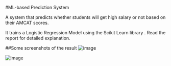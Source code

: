 #ML-based Prediction System

A system that predicts whether students will get high salary or not based on their AMCAT scores.

It trains a Logistic Regression Model using the Scikit Learn library .
Read the report for detailed explanation.

##Some screenshots of the result
![image](https://user-images.githubusercontent.com/55682219/102822262-b9081180-43fe-11eb-9a01-58d91da11780.png)

![image](https://user-images.githubusercontent.com/55682219/102822346-db019400-43fe-11eb-8d92-681b666137b4.png)

